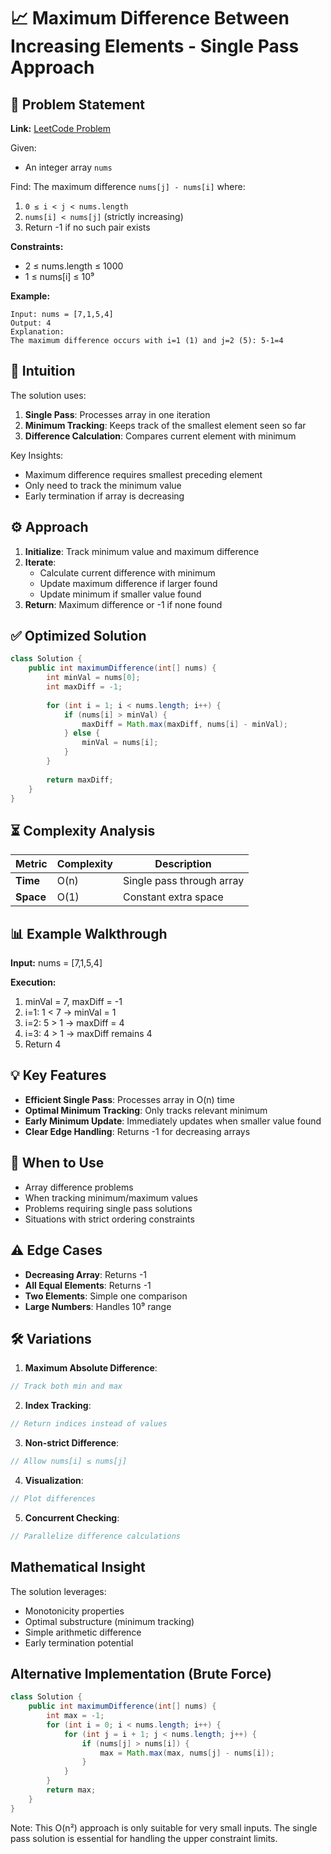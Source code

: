 # 📈 Maximum Difference Between Increasing Elements - Single Pass Approach

## 📜 Problem Statement
**Link:** [LeetCode Problem](https://leetcode.com/problems/maximum-difference-between-increasing-elements/description/?envType=daily-question&envId=2025-06-16)

Given:
- An integer array `nums`

Find:
The maximum difference `nums[j] - nums[i]` where:
1. `0 ≤ i < j < nums.length`
2. `nums[i] < nums[j]` (strictly increasing)
3. Return -1 if no such pair exists

**Constraints:**
- 2 ≤ nums.length ≤ 1000
- 1 ≤ nums[i] ≤ 10⁹

**Example:**
```text
Input: nums = [7,1,5,4]
Output: 4
Explanation:
The maximum difference occurs with i=1 (1) and j=2 (5): 5-1=4
```

## 🧠 Intuition
The solution uses:
1. **Single Pass**: Processes array in one iteration
2. **Minimum Tracking**: Keeps track of the smallest element seen so far
3. **Difference Calculation**: Compares current element with minimum

Key Insights:
- Maximum difference requires smallest preceding element
- Only need to track the minimum value
- Early termination if array is decreasing

## ⚙️ Approach
1. **Initialize**: Track minimum value and maximum difference
2. **Iterate**:
   - Calculate current difference with minimum
   - Update maximum difference if larger found
   - Update minimum if smaller value found
3. **Return**: Maximum difference or -1 if none found

## ✅ Optimized Solution
```java
class Solution {
    public int maximumDifference(int[] nums) {
        int minVal = nums[0];
        int maxDiff = -1;
        
        for (int i = 1; i < nums.length; i++) {
            if (nums[i] > minVal) {
                maxDiff = Math.max(maxDiff, nums[i] - minVal);
            } else {
                minVal = nums[i];
            }
        }
        
        return maxDiff;
    }
}
```

## ⏳ Complexity Analysis
| Metric          | Complexity | Description |
|-----------------|------------|-------------|
| **Time**        | O(n)       | Single pass through array |
| **Space**       | O(1)       | Constant extra space |

## 📊 Example Walkthrough
**Input:** nums = [7,1,5,4]

**Execution:**
1. minVal = 7, maxDiff = -1
2. i=1: 1 < 7 → minVal = 1
3. i=2: 5 > 1 → maxDiff = 4
4. i=3: 4 > 1 → maxDiff remains 4
5. Return 4

## 💡 Key Features
- **Efficient Single Pass**: Processes array in O(n) time
- **Optimal Minimum Tracking**: Only tracks relevant minimum
- **Early Minimum Update**: Immediately updates when smaller value found
- **Clear Edge Handling**: Returns -1 for decreasing arrays

## 🚀 When to Use
- Array difference problems
- When tracking minimum/maximum values
- Problems requiring single pass solutions
- Situations with strict ordering constraints

## ⚠️ Edge Cases
- **Decreasing Array**: Returns -1
- **All Equal Elements**: Returns -1
- **Two Elements**: Simple one comparison
- **Large Numbers**: Handles 10⁹ range

## 🛠 Variations
1. **Maximum Absolute Difference**:
```java
// Track both min and max
```

2. **Index Tracking**:
```java
// Return indices instead of values
```

3. **Non-strict Difference**:
```java
// Allow nums[i] ≤ nums[j]
```

4. **Visualization**:
```java
// Plot differences
```

5. **Concurrent Checking**:
```java
// Parallelize difference calculations
```

## Mathematical Insight
The solution leverages:
- Monotonicity properties
- Optimal substructure (minimum tracking)
- Simple arithmetic difference
- Early termination potential

## Alternative Implementation (Brute Force)
```java
class Solution {
    public int maximumDifference(int[] nums) {
        int max = -1;
        for (int i = 0; i < nums.length; i++) {
            for (int j = i + 1; j < nums.length; j++) {
                if (nums[j] > nums[i]) {
                    max = Math.max(max, nums[j] - nums[i]);
                }
            }
        }
        return max;
    }
}
```
Note: This O(n²) approach is only suitable for very small inputs. The single pass solution is essential for handling the upper constraint limits.